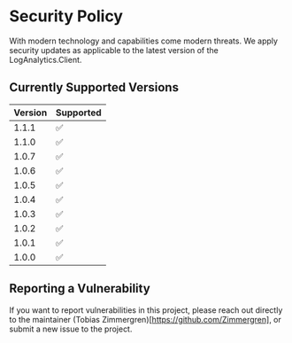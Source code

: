 # Security Policy
With modern technology and capabilities come modern threats. 
We apply security updates as applicable to the latest version of the LogAnalytics.Client.

## Currently Supported Versions

| Version | Supported          |
| ------- | ------------------ |
| 1.1.1   | :white_check_mark: |
| 1.1.0   | :white_check_mark: |
| 1.0.7   | :white_check_mark: |
| 1.0.6   | :white_check_mark: |
| 1.0.5   | :white_check_mark: |
| 1.0.4   | :white_check_mark: |
| 1.0.3   | :white_check_mark: |
| 1.0.2   | :white_check_mark: |
| 1.0.1   | :white_check_mark: |
| 1.0.0   | :white_check_mark: |

## Reporting a Vulnerability

If you want to report vulnerabilities in this project, please reach out directly to the maintainer (Tobias Zimmergren)[https://github.com/Zimmergren], or submit a new issue to the project.